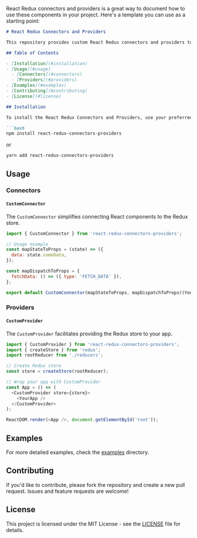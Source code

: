 React Redux connectors and providers is a great way to document how to use these components in your project. Here's a template you can use as a starting point:

```markdown
# React Redux Connectors and Providers

This repository provides custom React Redux connectors and providers to streamline the integration of Redux in your React application.

## Table of Contents

- [Installation](#installation)
- [Usage](#usage)
  - [Connectors](#connectors)
  - [Providers](#providers)
- [Examples](#examples)
- [Contributing](#contributing)
- [License](#license)

## Installation

To install the React Redux Connectors and Providers, use your preferred package manager. In your project directory, run:

```bash
npm install react-redux-connectors-providers
```

or

```bash
yarn add react-redux-connectors-providers
```

## Usage

### Connectors

#### `CustomConnector`

The `CustomConnector` simplifies connecting React components to the Redux store.

```javascript
import { CustomConnector } from 'react-redux-connectors-providers';

// Usage example
const mapStateToProps = (state) => ({
  data: state.someData,
});

const mapDispatchToProps = {
  fetchData: () => ({ type: 'FETCH_DATA' }),
};

export default CustomConnector(mapStateToProps, mapDispatchToProps)(YourComponent);
```

### Providers

#### `CustomProvider`

The `CustomProvider` facilitates providing the Redux store to your app.

```javascript
import { CustomProvider } from 'react-redux-connectors-providers';
import { createStore } from 'redux';
import rootReducer from './reducers';

// Create Redux store
const store = createStore(rootReducer);

// Wrap your app with CustomProvider
const App = () => (
  <CustomProvider store={store}>
    <YourApp />
  </CustomProvider>
);

ReactDOM.render(<App />, document.getElementById('root'));
```

## Examples

For more detailed examples, check the [examples](./examples) directory.

## Contributing

If you'd like to contribute, please fork the repository and create a new pull request. Issues and feature requests are welcome!

## License

This project is licensed under the MIT License - see the [LICENSE](./LICENSE) file for details.
```
